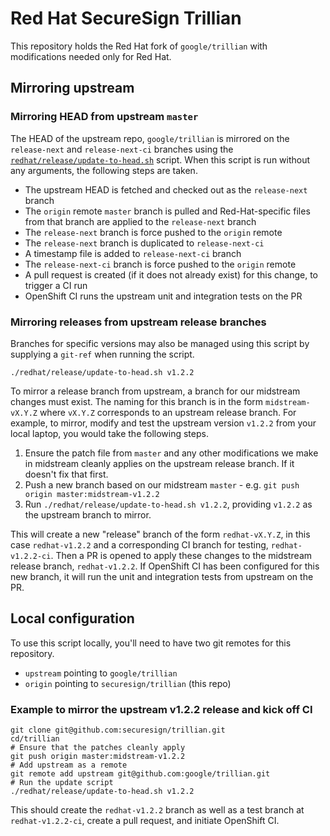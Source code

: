 # Red Hat SecureSign Trillian

This repository holds the Red Hat fork of
`google/trillian` with modifications needed only for Red Hat.

## Mirroring upstream

### Mirroring HEAD from upstream `master`

The HEAD of the upstream repo, `google/trillian` is mirrored on the
`release-next` and `release-next-ci` branches using the [`redhat/release/update-to-head.sh`](redhat/release/update-to-head.sh) script. When this script is run without any arguments, the following steps are taken.

- The upstream HEAD is fetched and checked out as the `release-next` branch
- The `origin` remote `master` branch is pulled and Red-Hat-specific files from that branch are applied to the `release-next` branch
- The `release-next` branch is force pushed to the `origin` remote
- The `release-next` branch is duplicated to `release-next-ci`
- A timestamp file is added to `release-next-ci` branch
- The `release-next-ci` branch is force pushed to the `origin` remote
- A pull request is created (if it does not already exist) for this change, to trigger a CI run
- OpenShift CI runs the upstream unit and integration tests on the PR

### Mirroring releases from upstream release branches

Branches for specific versions may also be managed using this script by supplying a `git-ref` when running the script.

```
./redhat/release/update-to-head.sh v1.2.2
```

To mirror a release branch from upstream, a branch for our midstream changes must exist. The naming for this branch is in the form `midstream-vX.Y.Z` where `vX.Y.Z` corresponds to an upstream release branch. For example, to mirror, modify and test the upstream version `v1.2.2` from your local laptop, you would take the following steps.

1. Ensure the patch file from `master` and any other modifications we make in midstream cleanly applies on the upstream release branch. If it doesn't fix that first.
2. Push a new branch based on our midstream `master` - e.g. `git push origin master:midstream-v1.2.2`
3. Run `./redhat/release/update-to-head.sh v1.2.2`, providing `v1.2.2` as the upstream branch to mirror.

This will create a new "release" branch of the form `redhat-vX.Y.Z`, in this case `redhat-v1.2.2` and a corresponding CI branch for testing, `redhat-v1.2.2-ci`. Then a PR is opened to apply these changes to the midstream release branch, `redhat-v1.2.2`. If OpenShift CI has been configured for this new branch, it will run the unit and integration tests from upstream on the PR.

## Local configuration

To use this script locally, you'll need to have two git remotes for this repository.

- `upstream` pointing to `google/trillian`
- `origin` pointing to `securesign/trillian` (this repo)

### Example to mirror the upstream v1.2.2 release and kick off CI
```
git clone git@github.com:securesign/trillian.git
cd/trillian
# Ensure that the patches cleanly apply
git push origin master:midstream-v1.2.2
# Add upstream as a remote
git remote add upstream git@github.com:google/trillian.git
# Run the update script
./redhat/release/update-to-head.sh v1.2.2
```
This should create the `redhat-v1.2.2` branch as well as a test branch at `redhat-v1.2.2-ci`, create a pull request, and initiate OpenShift CI.